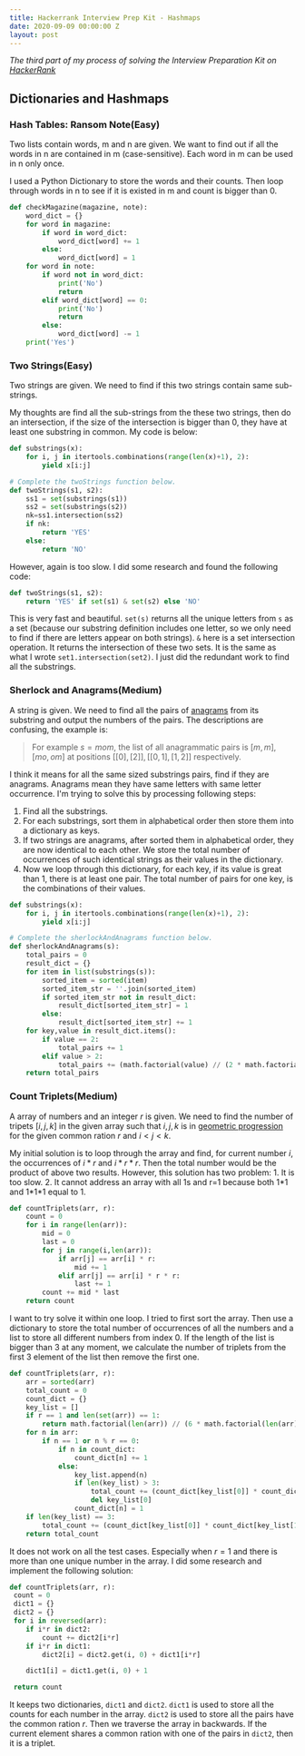 ```yaml
---
title: Hackerrank Interview Prep Kit - Hashmaps
date: 2020-09-09 00:00:00 Z
layout: post
---
```

*The third part of my process of solving the Interview Preparation Kit on [HackerRank](https://www.hackerrank.com/)*
## Dictionaries and Hashmaps
### Hash Tables: Ransom Note(Easy)
Two lists contain words, m and n are given. We want to find out if all the words in n are contained in m (case-sensitive). Each word in m can be used in n only once.

I used a Python Dictionary to store the words and their counts. Then loop through words in n to see if it is existed in m and count is bigger than 0.

```python
def checkMagazine(magazine, note):
    word_dict = {}
    for word in magazine:
        if word in word_dict:
            word_dict[word] += 1
        else:
            word_dict[word] = 1
    for word in note:
        if word not in word_dict:
            print('No')
            return
        elif word_dict[word] == 0:
            print('No')
            return
        else:
            word_dict[word] -= 1
    print('Yes') 
```
### Two Strings(Easy)
Two strings are given. We need to find if this two strings contain same sub-strings. 

My thoughts are find all the sub-strings from the these two strings, then do an intersection, if the size of the intersection is bigger than 0, they have at least one substring in common. My code is below:

```python
def substrings(x):
    for i, j in itertools.combinations(range(len(x)+1), 2):
        yield x[i:j]

# Complete the twoStrings function below.
def twoStrings(s1, s2):
    ss1 = set(substrings(s1))
    ss2 = set(substrings(s2))
    nk=ss1.intersection(ss2)
    if nk:
        return 'YES'
    else:
        return 'NO'
```
However, again is too slow. I did some research and found the following code:
  
```python
def twoStrings(s1, s2):
    return 'YES' if set(s1) & set(s2) else 'NO'
```
This is very fast and beautiful. `set(s)` returns all the unique letters from `s` as a set (because our substring definition includes one letter, so we only need to find if there are letters appear on both strings). `&` here is a set intersection operation. It returns the intersection of these two sets. It is the same as what I wrote `set1.intersection(set2)`. I just did the redundant work to find all the substrings.  
### Sherlock and Anagrams(Medium)
A string is given. We need to find all the pairs of [anagrams](https://www.wikiwand.com/en/Anagram) from its substring and output the numbers of the pairs. The descriptions are confusing, the example is:
> For example $s = mom$, the list of all anagrammatic pairs is $[m,m],[mo,om]$ at positions $[[0],[2]],[[0,1],[1,2]]$ respectively.

I think it means for all the same sized substrings pairs, find if they are anagrams. Anagrams mean they have same letters with same letter occurrence. I'm trying to solve this by processing following steps:
1. Find all the substrings.
2. For each substrings, sort them in alphabetical order then store them into a dictionary as keys. 
3. If two strings are anagrams, after sorted them in alphabetical order, they are now identical to each other. We store the total number of occurrences of such identical strings as their values in the dictionary.
4. Now we loop through this dictionary, for each key, if its value is great than 1, there is at least one pair. The total number of pairs for one key, is the combinations of their values.

```python
def substrings(x):
    for i, j in itertools.combinations(range(len(x)+1), 2):
        yield x[i:j]

# Complete the sherlockAndAnagrams function below.
def sherlockAndAnagrams(s):
    total_pairs = 0
    result_dict = {}
    for item in list(substrings(s)):
        sorted_item = sorted(item)
        sorted_item_str = ''.join(sorted_item)
        if sorted_item_str not in result_dict:
            result_dict[sorted_item_str] = 1
        else:
            result_dict[sorted_item_str] += 1
    for key,value in result_dict.items():
        if value == 2:
            total_pairs += 1
        elif value > 2:
            total_pairs += (math.factorial(value) // (2 * math.factorial(value - 2)))
    return total_pairs
```
### Count Triplets(Medium)
A array of numbers and an integer $r$ is given. We need to find the number of tripets $[i,j,k]$ in the given array such that $i,j,k$ is in [geometric progression](https://www.wikiwand.com/en/Geometric_progression) for the given common ration $r$ and $i<j<k$. 

My initial solution is to loop through the array and find, for current number $i$, the occurrences of $i*r$ and $i*r*r$. Then the total number would be the product of above two results. However, this solution has two problem: 1. It is too slow. 2. It cannot address an array with all 1s and r=1 because both 1\*1 and 1\*1\*1 equal to 1.

```python
def countTriplets(arr, r):
    count = 0
    for i in range(len(arr)):
        mid = 0
        last = 0
        for j in range(i,len(arr)):
            if arr[j] == arr[i] * r:
                mid += 1
            elif arr[j] == arr[i] * r * r:
                last += 1
        count += mid * last
    return count 
```
I want to try solve it within one loop. I tried to first sort the array. Then use a dictionary to store the total number of occurrences of all the numbers and a list to store all different numbers from index 0. If the length of the list is bigger than 3 at any moment, we calculate the number of triplets from the first 3 element of the list then remove the first one. 

```python
def countTriplets(arr, r):
    arr = sorted(arr)
    total_count = 0
    count_dict = {}
    key_list = []
    if r == 1 and len(set(arr)) == 1:
        return math.factorial(len(arr)) // (6 * math.factorial(len(arr) - 3))
    for n in arr:
        if n == 1 or n % r == 0:
            if n in count_dict:
                count_dict[n] += 1
            else:
                key_list.append(n)
                if len(key_list) > 3:
                    total_count += (count_dict[key_list[0]] * count_dict[key_list[1]] * count_dict[key_list[2]])
                    del key_list[0]
                count_dict[n] = 1
    if len(key_list) == 3:
        total_count += (count_dict[key_list[0]] * count_dict[key_list[1]] * count_dict[key_list[2]])
    return total_count
```
It does not work on all the test cases. Especially when $r=1$ and there is more than one unique number in the array. I did some research and implement the following solution: 

```python
def countTriplets(arr, r):
 count = 0
 dict1 = {}
 dict2 = {}
 for i in reversed(arr):
    if i*r in dict2:
        count += dict2[i*r]
    if i*r in dict1:
        dict2[i] = dict2.get(i, 0) + dict1[i*r]

    dict1[i] = dict1.get(i, 0) + 1

 return count
```
It keeps two dictionaries, `dict1` and `dict2`. `dict1` is used to store all the counts for each number in the array. `dict2` is used to store all the pairs have the common ration $r$. Then we traverse the array in backwards. If the current element shares a common ration with one of the pairs in `dict2`, then it is a triplet. 